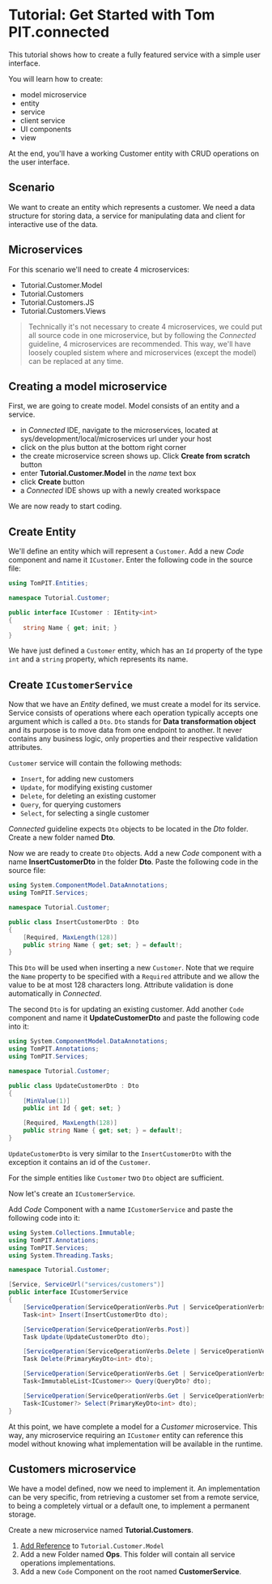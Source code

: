 # Tutorial: Get Started with Tom PIT.connected
This tutorial shows how to create a fully featured service with a simple user interface.

You will learn how to create:
- model microservice
- entity
- service
- client service
- UI components
- view

At the end, you'll have a working Customer entity with CRUD operations on the user interface.

## Scenario
We want to create an entity which represents a customer. We need a data structure for storing data, a service for manipulating data and client for interactive use of the data.

## Microservices
For this scenario we'll need to create 4 microservices:
- Tutorial.Customer.Model
- Tutorial.Customers
- Tutorial.Customers.JS
- Tutorial.Customers.Views

> Technically it's not necessary to create 4 microservices, we could put all source code in one microservice, but by following the *Connected* guideline, 4 microservices are recommended. This way, we'll have loosely coupled sistem where and microservices (except the model) can be replaced at any time.

## Creating a model microservice
First, we are going to create model. Model consists of an entity and a service. 
- in *Connected* IDE, navigate to the microservices, located at sys/development/local/microservices url under your host 
- click on the plus button at the bottom right corner
- the create microservice screen shows up. Click **Create from scratch** button
- enter **Tutorial.Customer.Model** in the *name* text box
- click **Create** button
- a *Connected* IDE shows up with a newly created workspace

We are now ready to start coding.

## Create Entity
We'll define an entity which will represent a ```Customer```.
Add a new *Code* component and name it ```ICustomer```.
Enter the following code in the source file:
```csharp
using TomPIT.Entities;

namespace Tutorial.Customer;

public interface ICustomer : IEntity<int>
{
	string Name { get; init; }
}
```
We have just defined a ```Customer``` entity, which has an ```Id``` property of the type ```int``` and a ```string``` property, which represents its name.

## Create ```ICustomerService```
Now that we have an *Entity* defined, we must create a model for its service. Service consists of operations where each operation typically accepts one argument which is called a ```Dto```. ```Dto``` stands for **Data transformation object** and its purpose is to move data from one endpoint to another. It never contains any business logic, only properties and their respective validation attributes.

```Customer``` service will contain the following methods:
- ```Insert```, for adding new customers
- ```Update```, for modifying existing customer
- ```Delete```, for deleting an existing customer
- ```Query```, for querying customers
- ```Select```, for selecting a single customer

*Connected* guideline expects ```Dto``` objects to be located in the *Dto* folder. Create a new folder named **Dto**.

Now we are ready to create ```Dto``` objects. Add a new *Code* component with a name **InsertCustomerDto** in the folder **Dto**. Paste the following code in the source file:
```csharp
using System.ComponentModel.DataAnnotations;
using TomPIT.Services;

namespace Tutorial.Customer;

public class InsertCustomerDto : Dto
{
	[Required, MaxLength(128)]
	public string Name { get; set; } = default!;
}
```

This ```Dto``` will be used when inserting a new ```Customer```. Note that we require the ```Name``` property to be specified with a ```Required``` attribute and we allow the value to be at most 128 characters long. Attribute validation is done automatically in *Connected*.

The second ```Dto``` is for updating an existing customer. Add another ```Code``` component and name it **UpdateCustomerDto** and paste the following code into it:
```csharp
using System.ComponentModel.DataAnnotations;
using TomPIT.Annotations;
using TomPIT.Services;

namespace Tutorial.Customer;

public class UpdateCustomerDto : Dto
{
	[MinValue(1)]
	public int Id { get; set; }

	[Required, MaxLength(128)]
	public string Name { get; set; } = default!;
}
```

```UpdateCustomerDto``` is very similar to the ```InsertCustomerDto``` with the exception it contains an id of the ```Customer```.

For the simple entities like ```Customer``` two ```Dto``` object are sufficient.

Now let's create an ```ICustomerService```.

Add *Code* Component with a name ```ICustomerService``` and paste the following code into it:
```csharp
using System.Collections.Immutable;
using TomPIT.Annotations;
using TomPIT.Services;
using System.Threading.Tasks;

namespace Tutorial.Customer;

[Service, ServiceUrl("services/customers")]
public interface ICustomerService
{
	[ServiceOperation(ServiceOperationVerbs.Put | ServiceOperationVerbs.Post)]
	Task<int> Insert(InsertCustomerDto dto);

	[ServiceOperation(ServiceOperationVerbs.Post)]
	Task Update(UpdateCustomerDto dto);

	[ServiceOperation(ServiceOperationVerbs.Delete | ServiceOperationVerbs.Post)]
	Task Delete(PrimaryKeyDto<int> dto);

	[ServiceOperation(ServiceOperationVerbs.Get | ServiceOperationVerbs.Post)]
	Task<ImmutableList<ICustomer>> Query(QueryDto? dto);

	[ServiceOperation(ServiceOperationVerbs.Get | ServiceOperationVerbs.Post)]
	Task<ICustomer?> Select(PrimaryKeyDto<int> dto);
}
```
At this point, we have complete a model for a *Customer* microservice. This way, any microservice requiring an ```ICustomer``` entity can reference this model without knowing what implementation will be available in the runtime.
## Customers microservice
We have a model defined, now we need to implement it. An implementation can be very specific, from retrieving a customer set from a remote service, to being a completely virtual or a default one, to implement a permanent storage.

Create a new microservice named **Tutorial.Customers**.
1. [Add Reference](https://github.com/Tom-PIT/Docs/blob/main/DevelopersGuide/IDE/AddReference.md) to ```Tutorial.Customer.Model``` 
2. Add a new Folder named **Ops**. This folder will contain all service operations implementations.
3. Add a new ```Code``` Component  on the root named **CustomerService**.
